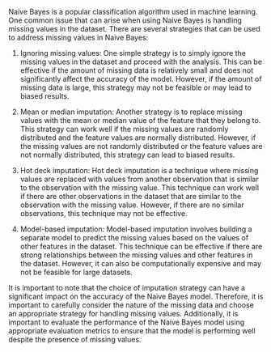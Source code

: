 Naive Bayes is a popular classification algorithm used in machine learning. One common issue that can arise when using Naive Bayes is handling missing values in the dataset. There are several strategies that can be used to address missing values in Naive Bayes:

1. Ignoring missing values: One simple strategy is to simply ignore the missing values in the dataset and proceed with the analysis. This can be effective if the amount of missing data is relatively small and does not significantly affect the accuracy of the model. However, if the amount of missing data is large, this strategy may not be feasible or may lead to biased results.

2. Mean or median imputation: Another strategy is to replace missing values with the mean or median value of the feature that they belong to. This strategy can work well if the missing values are randomly distributed and the feature values are normally distributed. However, if the missing values are not randomly distributed or the feature values are not normally distributed, this strategy can lead to biased results.

3. Hot deck imputation: Hot deck imputation is a technique where missing values are replaced with values from another observation that is similar to the observation with the missing value. This technique can work well if there are other observations in the dataset that are similar to the observation with the missing value. However, if there are no similar observations, this technique may not be effective.

4. Model-based imputation: Model-based imputation involves building a separate model to predict the missing values based on the values of other features in the dataset. This technique can be effective if there are strong relationships between the missing values and other features in the dataset. However, it can also be computationally expensive and may not be feasible for large datasets.

It is important to note that the choice of imputation strategy can have a significant impact on the accuracy of the Naive Bayes model. Therefore, it is important to carefully consider the nature of the missing data and choose an appropriate strategy for handling missing values. Additionally, it is important to evaluate the performance of the Naive Bayes model using appropriate evaluation metrics to ensure that the model is performing well despite the presence of missing values.